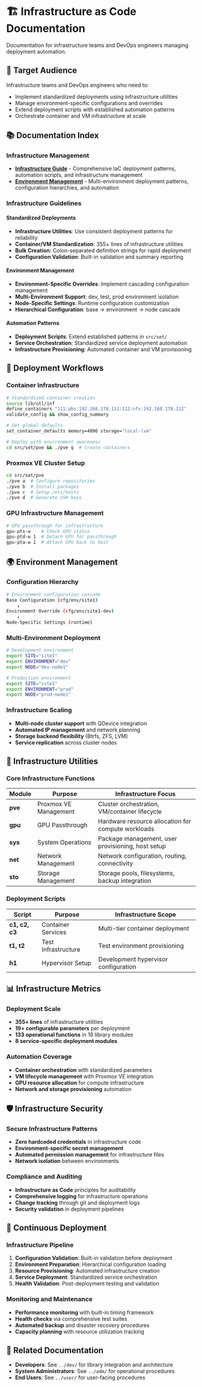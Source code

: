 # 🏗️ Infrastructure as Code Documentation

Documentation for infrastructure teams and DevOps engineers managing deployment automation.

## 🎯 Target Audience

Infrastructure teams and DevOps engineers who need to:
- Implement standardized deployments using infrastructure utilities
- Manage environment-specific configurations and overrides  
- Extend deployment scripts with established automation patterns
- Orchestrate container and VM infrastructure at scale

## 📚 Documentation Index

### Infrastructure Management
- **[Infrastructure Guide](infrastructure.md)** - Comprehensive IaC deployment patterns, automation scripts, and infrastructure management
- **[Environment Management](environment-management.md)** - Multi-environment deployment patterns, configuration hierarchies, and automation

### Infrastructure Guidelines

#### Standardized Deployments
- **Infrastructure Utilities**: Use consistent deployment patterns for reliability
- **Container/VM Standardization**: 355+ lines of infrastructure utilities
- **Bulk Creation**: Colon-separated definition strings for rapid deployment
- **Configuration Validation**: Built-in validation and summary reporting

#### Environment Management
- **Environment-Specific Overrides**: Implement cascading configuration management
- **Multi-Environment Support**: dev, test, prod environment isolation
- **Node-Specific Settings**: Runtime configuration customization
- **Hierarchical Configuration**: base → environment → node cascade

#### Automation Patterns
- **Deployment Scripts**: Extend established patterns in `src/set/`
- **Service Orchestration**: Standardized service deployment automation
- **Infrastructure Provisioning**: Automated container and VM provisioning

## 🚀 Deployment Workflows

### Container Infrastructure
```bash
# Standardized container creation
source lib/utl/inf
define_containers "111:pbs:192.168.178.111:112:nfs:192.168.178.112"
validate_config && show_config_summary

# Set global defaults
set_container_defaults memory=4096 storage="local-lvm"

# Deploy with environment awareness
cd src/set/pve && ./pve q  # Create containers
```

### Proxmox VE Cluster Setup
```bash
cd src/set/pve
./pve a  # Configure repositories
./pve b  # Install packages  
./pve c  # Setup /etc/hosts
./pve d  # Generate SSH keys
```

### GPU Infrastructure Management
```bash
# GPU passthrough for infrastructure
gpu-pts-w    # Check GPU status
gpu-ptd-w 1  # Detach GPU for passthrough
gpu-pta-w 1  # Attach GPU back to host
```

## 🌍 Environment Management

### Configuration Hierarchy
```bash
# Environment configuration cascade
Base Configuration (cfg/env/site1)
    ↓
Environment Override (cfg/env/site1-dev)  
    ↓
Node-Specific Settings (runtime)
```

### Multi-Environment Deployment
```bash
# Development environment
export SITE="site1"
export ENVIRONMENT="dev"
export NODE="dev-node1"

# Production environment  
export SITE="site1"
export ENVIRONMENT="prod"
export NODE="prod-node1"
```

### Infrastructure Scaling
- **Multi-node cluster support** with QDevice integration
- **Automated IP management** and network planning
- **Storage backend flexibility** (Btrfs, ZFS, LVM)
- **Service replication** across cluster nodes

## 🔧 Infrastructure Utilities

### Core Infrastructure Functions
| Module | Purpose | Infrastructure Focus |
|--------|---------|---------------------|
| **pve** | Proxmox VE Management | Cluster orchestration, VM/container lifecycle |
| **gpu** | GPU Passthrough | Hardware resource allocation for compute workloads |
| **sys** | System Operations | Package management, user provisioning, host setup |
| **net** | Network Management | Network configuration, routing, connectivity |
| **sto** | Storage Management | Storage pools, filesystems, backup integration |

### Deployment Scripts
| Script | Purpose | Infrastructure Scope |
|--------|---------|---------------------|
| **c1, c2, c3** | Container Services | Multi-tier container deployment |
| **t1, t2** | Test Infrastructure | Test environment provisioning |
| **h1** | Hypervisor Setup | Development hypervisor configuration |

## 📊 Infrastructure Metrics

### Deployment Scale
- **355+ lines** of infrastructure utilities
- **19+ configurable parameters** per deployment
- **133 operational functions** in 19 library modules
- **8 service-specific deployment modules**

### Automation Coverage
- **Container orchestration** with standardized parameters
- **VM lifecycle management** with Proxmox VE integration
- **GPU resource allocation** for compute infrastructure
- **Network and storage provisioning** automation

## 🛡️ Infrastructure Security

### Secure Infrastructure Patterns
- **Zero hardcoded credentials** in infrastructure code
- **Environment-specific secret management**
- **Automated permission management** for infrastructure files
- **Network isolation** between environments

### Compliance and Auditing
- **Infrastructure as Code** principles for auditability
- **Comprehensive logging** for infrastructure operations
- **Change tracking** through git and deployment logs
- **Security validation** in deployment pipelines

## 🔄 Continuous Deployment

### Infrastructure Pipeline
1. **Configuration Validation**: Built-in validation before deployment
2. **Environment Preparation**: Hierarchical configuration loading
3. **Resource Provisioning**: Automated infrastructure creation
4. **Service Deployment**: Standardized service orchestration
5. **Health Validation**: Post-deployment testing and validation

### Monitoring and Maintenance
- **Performance monitoring** with built-in timing framework
- **Health checks** via comprehensive test suites
- **Automated backup** and disaster recovery procedures
- **Capacity planning** with resource utilization tracking

## 📖 Related Documentation

- **Developers**: See `../dev/` for library integration and architecture
- **System Administrators**: See `../adm/` for operational procedures  
- **End Users**: See `../user/` for user-facing procedures
